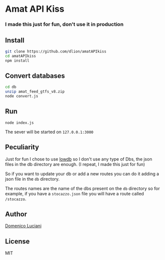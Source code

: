 # Amat API Kiss

### I made this just for fun, don't use it in production

## Install

```sh
git clone https://github.com/dlion/amatAPIkiss
cd amatAPIkiss
npm install
```

## Convert databases

```sh
cd db
unzip amat_feed_gtfs_v8.zip
node convert.js
```

## Run

```
node index.js
```

The sever will be started on `127.0.0.1:3000`

## Peculiarity

Just for fun I chose to use [lowdb](https://github.com/typicode/lowdb) so I don't use any type of Dbs, the json files in the db directory are enough. (I repeat, I made this just for fun)

So if you want to update your db or add a new routes you can do it adding a json file in the `db` directory.

The routes names are the name of the dbs present on the `db` directory so for example, if you have a `stocazzo.json` file you will have a route called `/stocazzo`.

## Author

[Domenico Luciani](https://domenicoluciani.com)

## License
MIT
